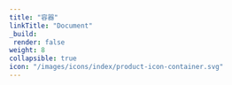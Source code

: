 ```yaml
---
title: "容器"
linkTitle: "Document"
_build:
 render: false 
weight: 8
collapsible: true
icon: "/images/icons/index/product-icon-container.svg"
---
```


